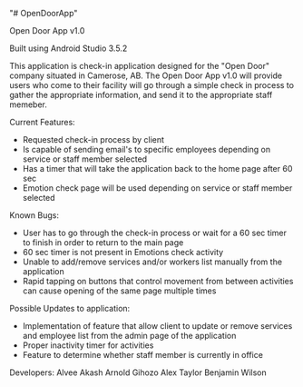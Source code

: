 "# OpenDoorApp" 

Open Door App v1.0

Built using Android Studio 3.5.2

This application is check-in application designed for the "Open Door" company situated in Camerose, AB.
The Open Door App v1.0 will provide users who come to their facility will go through a simple check in process to gather the appropriate information, and send it to the appropriate staff memeber.

Current Features:
- Requested check-in process by client
- Is capable of sending email's to specific employees depending on service or staff member selected
- Has a timer that will take the application back to the home page after 60 sec
- Emotion check page will be used depending on service or staff member selected

Known Bugs:
- User has to go through the check-in process or wait for a 60 sec timer to finish in order to return to the main page
- 60 sec timer is not present in Emotions check activity
- Unable to add/remove services and/or workers list manually from the application
- Rapid tapping on buttons that control movement from between activities can cause opening of the same page multiple times

Possible Updates to application:
- Implementation of feature that allow client to update or remove services and employee list from the admin page of the application
- Proper inactivity timer for activities
- Feature to determine whether staff member is currently in office

Developers:
Alvee Akash
Arnold Gihozo
Alex Taylor
Benjamin Wilson
